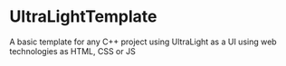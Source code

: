 # UltraLightTemplate
A basic template for any C++ project using UltraLight as a UI using web technologies as HTML, CSS or JS
